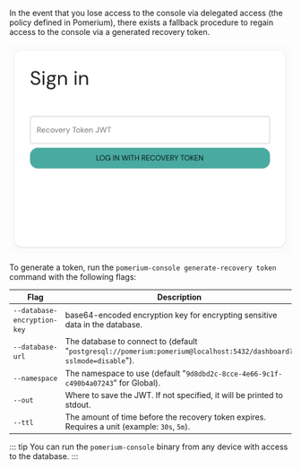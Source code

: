 In the event that you lose access to the console via delegated access (the policy defined in Pomerium), there exists a fallback procedure to regain access to the console via a generated recovery token.

![Pomerium Enterprise Recovery Sign In](./img/recovery-token.png)

To generate a token, run the `pomerium-console generate-recovery token` command with the following flags:

| Flag                        | Description |
| --------------------------- | ----------- |
| `--database-encryption-key` | base64-encoded encryption key for encrypting sensitive data in the database. |
| `--database-url`            | The database to connect to (default "`postgresql://pomerium:pomerium@localhost:5432/dashboard?sslmode=disable`"). |
| `--namespace`               | The namespace to use (default "`9d8dbd2c-8cce-4e66-9c1f-c490b4a07243`" for Global). |
| `--out`                     | Where to save the JWT. If not specified, it will be printed to stdout. |
| `--ttl`                     | The amount of time before the recovery token expires. Requires a unit (example: `30s`, `5m`).|

::: tip
You can run the `pomerium-console` binary from any device with access to the database.
:::
